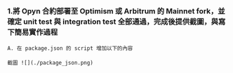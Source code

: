 ### 1.將 Opyn 合約部署至 Optimism 或 Arbitrum 的 Mainnet fork，並確定 unit test 與 integration test 全部通過，完成後提供截圖，與寫下簡易實作過程

    A. 在 package.json 的 script 增加以下的內容

    截圖 ![](./package_json.png)
